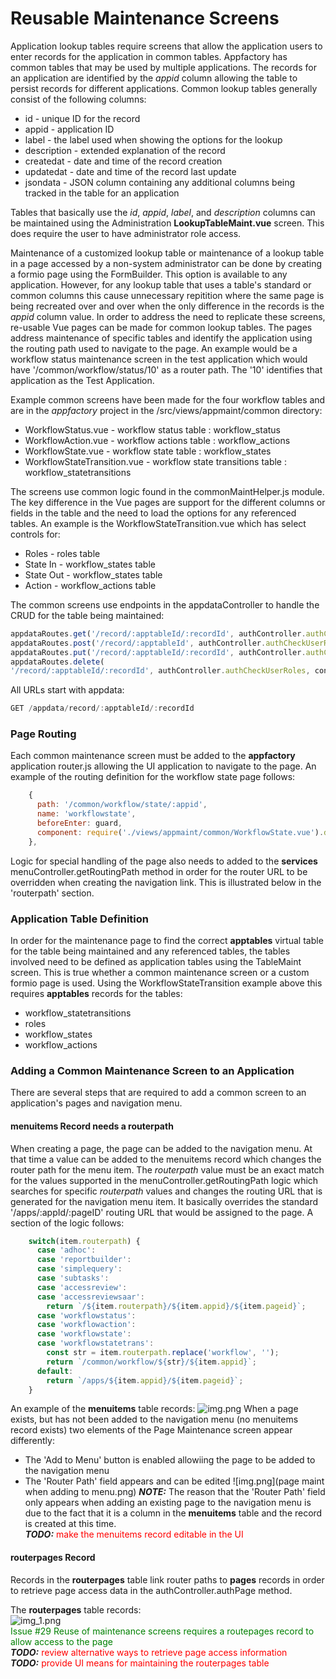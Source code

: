 # Reusable Maintenance Screens
Application lookup tables require screens that allow the application users to enter records for the application in 
common tables.  Appfactory has common tables that may be used by multiple applications.  The records for an application
are identified by the *appid* column allowing the table to persist records for different applications.  Common lookup
tables generally consist of the following columns:
* id - unique ID for the record
* appid - application ID
* label - the label used when showing the options for the lookup
* description - extended explanation of the record
* createdat - date and time of the record creation
* updatedat - date and time of the record last update
* jsondata - JSON column containing any additional columns being tracked in the table for an application

Tables that basically use the *id*, *appid*, *label*, and *description* columns can be maintained using the 
Administration __LookupTableMaint.vue__ screen.  This does require the user to have administrator role access.

Maintenance of a customized lookup table or maintenance of a lookup table in a page accessed by a non-system 
administrator can be done by creating a formio page using the FormBuilder.  This option is available to any application.
However, for any lookup table that uses a table's standard or common columns this cause unnecessary repitition where
the same page is being recreated over and over when the only difference in the records is the *appid* column value.
In order to address the need to replicate these screens, re-usable Vue pages can be made for common lookup tables.  The
pages address maintenance of specific tables and identify the application using the routing path used to navigate to the
page.  An example would be a workflow status maintenance screen in the test application which would have 
'/common/workflow/status/10' as a router path.  The '10' identifies that application as the Test Application.

Example common screens have been made for the four workflow tables and are in the *appfactory* project in the 
/src/views/appmaint/common directory:
* WorkflowStatus.vue - workflow status table : workflow_status
* WorkflowAction.vue - workflow actions table : workflow_actions
* WorkflowState.vue - workflow state table : workflow_states
* WorkflowStateTransition.vue - workflow state transitions table : workflow_statetransitions

The screens use common logic found in the commonMaintHelper.js module.  The key difference in the Vue pages are support
for the different columns or fields in the table and the need to load the options for any referenced tables.  An example
is the WorkflowStateTransition.vue which has select controls for:
* Roles - roles table
* State In - workflow_states table
* State Out - workflow_states table
* Action - workflow_actions table

The common screens use endpoints in the appdataController to handle the CRUD for the table being maintained:
```javascript
appdataRoutes.get('/record/:apptableId/:recordId', authController.authCheckUserRoles, controller.appdataRecordFindById);
appdataRoutes.post('/record/:apptableId', authController.authCheckUserRoles, controller.appdataRecordAdd);
appdataRoutes.put('/record/:apptableId/:recordId', authController.authCheckUserRoles, controller.appdataRecordUpdate);
appdataRoutes.delete(
'/record/:apptableId/:recordId', authController.authCheckUserRoles, controller.appdataRecordDelete);
```
All URLs start with appdata: 
```javascript
GET /appdata/record/:apptableId/:recordId

```

### Page Routing
Each common maintenance screen must be added to the __appfactory__ application router.js allowing the UI application to
navigate to the page.  An example of the routing definition for the workflow state page follows: 
```javascript
    {
      path: '/common/workflow/state/:appid',
      name: 'workflowstate',
      beforeEnter: guard,
      component: require('./views/appmaint/common/WorkflowState.vue').default
    },
```
Logic for special handling of the page also needs to added to the __services__ menuController.getRoutingPath method in
order for the router URL to be overridden when creating the navigation link.  This is illustrated below in the 
'routerpath' section.

### Application Table Definition
In order for the maintenance page to find the correct __apptables__ virtual table for the table being maintained and any
referenced tables, the tables involved need to be defined as application tables using the TableMaint screen.  This is
true whether a common maintenance screen or a custom formio page is used.
Using the WorkflowStateTransition example above this requires __apptables__ records for the tables:
* workflow_statetransitions
* roles
* workflow_states
* workflow_actions

### Adding a Common Maintenance Screen to an Application
There are several steps that are required to add a common screen to an application's pages and navigation menu.

#### menuitems Record needs a routerpath
When creating a page, the page can be added to the navigation menu.  At that time a value can be added to the menuitems
record which changes the router path for the menu item.  The *routerpath* value must be an exact match for the values 
supported in the menuController.getRoutingPath logic which searches for specific *routerpath* values and changes the
routing URL that is generated for the navigation menu item.  It basically overrides the standard '/apps/:appId/:pageID'
routing URL that would be assigned to the page.  A section of the logic follows:
```javascript
    switch(item.routerpath) {
      case 'adhoc':
      case 'reportbuilder':
      case 'simplequery':
      case 'subtasks':
      case 'accessreview':
      case 'accessreviewsaar':
        return `/${item.routerpath}/${item.appid}/${item.pageid}`;
      case 'workflowstatus':
      case 'workflowaction':
      case 'workflowstate':
      case 'workflowstatetrans':
        const str = item.routerpath.replace('workflow', '');
        return `/common/workflow/${str}/${item.appid}`;
      default:
        return `/apps/${item.appid}/${item.pageid}`;
    }
```
An example of the __menuitems__ table records:
![img.png](menuitems_workflow_records.png)
When a page exists, but has not been added to the navigation menu (no menuitems record exists) two elements of the Page
Maintenance screen appear differently:
* The 'Add to Menu' button is enabled allowiing the page to be added to the navigation menu
* The 'Router Path' field appears and can be edited
![img.png](page maint when adding to menu.png)
__*NOTE:*__ The reason that the 'Router Path' field only appears when adding an existing page to the navigation menu is
due to the fact that it is a column in the __menuitems__ table and the record is created at this time.    
__*TODO:*__ <span style="color: red;">make the menuitems record editable in the UI</span>

#### routerpages Record 
Records in the __routerpages__ table link router paths to __pages__ records in order to retrieve page access data in
the authController.authPage method.  
                                 
The __routerpages__ table records:    
![img_1.png](routerpages_records.png)    
<span style="color: green;">Issue #29 Reuse of maintenance screens requires a routepages record to allow access to the page</span>    
__*TODO:*__ <span style="color: red;">review alternative ways to retrieve page access information</span>    
__*TODO:*__ <span style="color: red;">provide UI means for maintaining the routerpages table</span>


